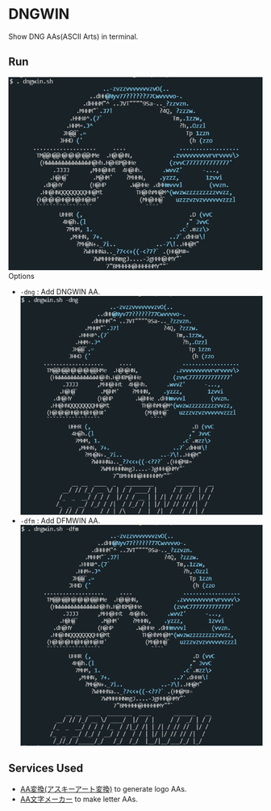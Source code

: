 # DNGWIN
Show DNG AAs(ASCII Arts) in terminal.

## Run
![Run](./images/no_option.png)
Options
- `-dng` : Add DNGWIN AA.
![with -dng option](./images/dng_option.png)
- `-dfm` : Add DFMWIN AA.
![with -dfm option](./images/dfm_option.png)

## Services Used
- [AA変換(アスキーアート変換)](https://tool-taro.com/image_to_ascii/) to generate logo AAs.
- [AA文字メーカー](https://aa.be-dama.com/) to make letter AAs.
